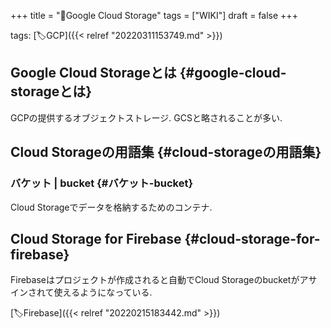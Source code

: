 +++
title = "📝Google Cloud Storage"
tags = ["WIKI"]
draft = false
+++

tags: [🏷GCP]({{< relref "20220311153749.md" >}})


## Google Cloud Storageとは {#google-cloud-storageとは}

GCPの提供するオブジェクトストレージ. GCSと略されることが多い.


## Cloud Storageの用語集 {#cloud-storageの用語集}


### バケット | bucket {#バケット-bucket}

Cloud Storageでデータを格納するためのコンテナ.


## Cloud Storage for Firebase {#cloud-storage-for-firebase}

Firebaseはプロジェクトが作成されると自動でCloud Storageのbucketがアサインされて使えるようになっている.

[🏷Firebase]({{< relref "20220215183442.md" >}})
